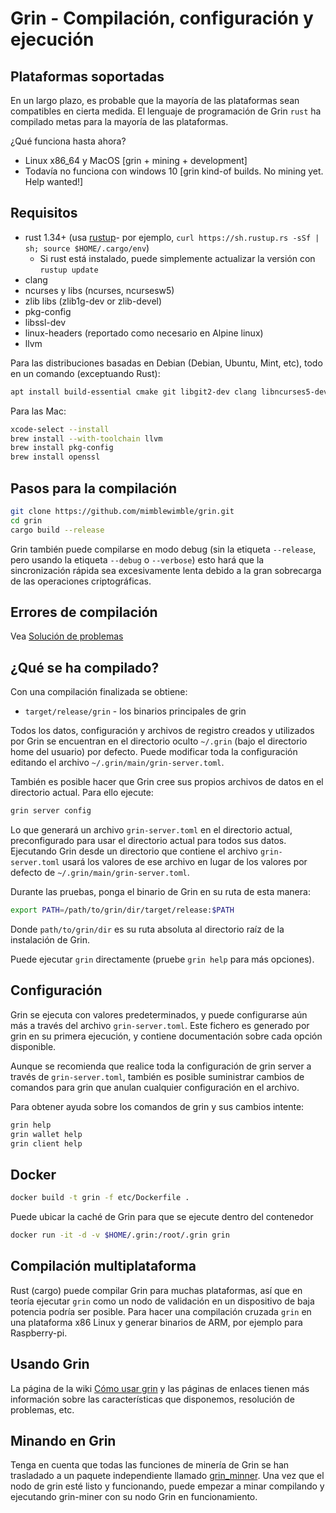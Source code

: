 # Grin - Compilación, configuración y ejecución

## Plataformas soportadas

En un largo plazo, es probable que la mayoría de las plataformas sean compatibles en cierta medida.
El lenguaje de programación de Grin `rust` ha compilado metas para la mayoría de las plataformas.

¿Qué funciona hasta ahora?

* Linux x86\_64 y MacOS [grin + mining + development]
* Todavía no funciona con windows 10 [grin kind-of builds. No mining yet. Help wanted!]

## Requisitos

* rust 1.34+ (usa [rustup]((https://www.rustup.rs/))- por ejemplo, `curl https://sh.rustup.rs -sSf | sh; source $HOME/.cargo/env`)
  * Si rust está instalado, puede simplemente actualizar la versión con  `rustup update`
* clang
* ncurses y libs (ncurses, ncursesw5)
* zlib libs (zlib1g-dev or zlib-devel)
* pkg-config
* libssl-dev
* linux-headers (reportado como necesario en Alpine linux)
* llvm

Para las distribuciones basadas en Debian (Debian, Ubuntu, Mint, etc), todo en un comando (exceptuando Rust):

```sh
apt install build-essential cmake git libgit2-dev clang libncurses5-dev libncursesw5-dev zlib1g-dev pkg-config libssl-dev llvm
```

Para las Mac:

```sh
xcode-select --install
brew install --with-toolchain llvm
brew install pkg-config
brew install openssl
```

## Pasos para la compilación

```sh
git clone https://github.com/mimblewimble/grin.git
cd grin
cargo build --release
```

Grin también puede compilarse en modo debug (sin la etiqueta `--release`, pero usando la etiqueta `--debug` o `--verbose`) esto hará que la sincronización rápida sea excesivamente lenta debido a la gran sobrecarga de las operaciones criptográficas.

## Errores de compilación

Vea [Solución de problemas](https://github.com/mimblewimble/docs/wiki/Troubleshooting)

## ¿Qué se ha compilado?

Con una compilación finalizada se obtiene:

* `target/release/grin` - los binarios principales de grin

Todos los datos, configuración y archivos de registro creados y utilizados por Grin se encuentran en el directorio oculto `~/.grin` (bajo el directorio home del usuario) por defecto. Puede modificar toda la configuración editando el archivo `~/.grin/main/grin-server.toml`.

También es posible hacer que Grin cree sus propios archivos de datos en el directorio actual. Para ello ejecute:

```sh
grin server config
```

Lo que generará un archivo `grin-server.toml` en el directorio actual, preconfigurado para usar el directorio actual para todos sus datos. Ejecutando Grin desde un directorio que contiene el archivo `grin-server.toml` usará los valores de ese archivo en lugar de los valores por defecto de `~/.grin/main/grin-server.toml`.

Durante las pruebas, ponga el binario de Grin en su ruta de esta manera:

```sh
export PATH=/path/to/grin/dir/target/release:$PATH
```

Donde `path/to/grin/dir` es su ruta absoluta al directorio raíz de la instalación de Grin.

Puede ejecutar `grin` directamente (pruebe `grin help` para más opciones).

## Configuración

Grin se ejecuta con valores predeterminados, y puede configurarse aún más a través del archivo `grin-server.toml`. Este fichero es generado por grin en su primera ejecución, y contiene documentación sobre cada opción disponible.

Aunque se recomienda que realice toda la configuración de grin server a través de `grin-server.toml`, también es posible suministrar cambios de comandos para grin que anulan cualquier configuración en el archivo.

Para obtener ayuda sobre los comandos de grin y sus cambios intente:

```sh
grin help
grin wallet help
grin client help
```

## Docker

```sh
docker build -t grin -f etc/Dockerfile .
```

Puede ubicar la caché de Grin para que se ejecute dentro del contenedor

```sh
docker run -it -d -v $HOME/.grin:/root/.grin grin
```
## Compilación multiplataforma

Rust (cargo) puede compilar Grin para muchas plataformas, así que en teoría ejecutar `grin` como un nodo de validación en un dispositivo de baja potencia podría ser posible. Para hacer una compilación cruzada `grin` en una plataforma x86 Linux y generar binarios de ARM, por ejemplo para Raspberry-pi.

## Usando Grin

La página de la wiki [Cómo usar grin](https://github.com/mimblewimble/docs/wiki/How-to-use-grin) y las páginas de enlaces tienen más información sobre las características que disponemos, resolución de problemas, etc.

## Minando en Grin

Tenga en cuenta que todas las funciones de minería de Grin se han trasladado a un paquete independiente llamado [grin_minner](https://github.com/mimblewimble/grin-miner). Una vez que el nodo de grin esté listo y funcionando, puede empezar a minar compilando y ejecutando grin-miner con su nodo Grin en funcionamiento.
